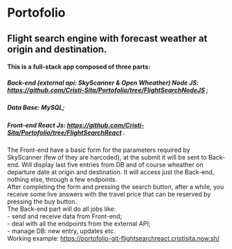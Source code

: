 # Portofolio

## Flight search engine with forecast weather at origin and destination.

 #### This is a full-stack app composed of three parts:
 
   ##### Back-end (external api: SkyScanner & Open Wheather) Node JS: https://github.com/Cristi-Sita/Portofolio/tree/FlightSearchNodeJS ;
   ##### Data Base: MySQL;
   ##### Front-end React Js: https://github.com/Cristi-Sita/Portofolio/tree/FlightSearchReact .
 
 The Front-end have a basic form for the parameters required by SkyScanner (few of they are harcoded), at the submit it will be sent to Back-end. Will display last five entries from DB and of course wheather on departure date at origin and destination. It will access just the Back-end, nothing else, through a few endpoints.<br />
 After completing the form and pressing the search button, after a while, you receive some live answers with the travel price that can be reserved by pressing the buy button. <br /> 
 The Back-end part will do all jobs like:<br />
                - send and receive data from Front-end;<br />
                - deal with all the endpoints from the external API;<br />
                - manage DB: new entry, updates etc.<br />
 Working example: https://portofolio-git-flightsearchreact.cristisita.now.sh/ 
